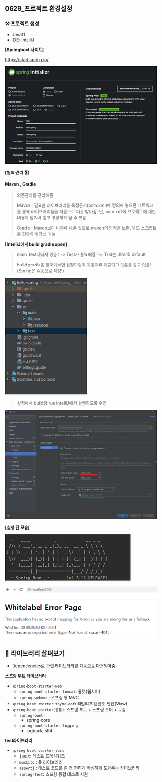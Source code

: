 ## 0629_프로젝트 환경설정

### ⚒ 프로젝트 생성

* Java11
* IDE: IntelliJ

**[Springboot 사이트]**

https://start.spring.io/

![image-20210629233336094](jungyun.assets/image-20210629233336094.png)

**[빌드 관리 툴]**

#### Maven , Gradle

> 의존관리를 관리해줌
>
> Maven : 필요한 라이브러리를 특정문서(pom.xml)에 정의해 놓으면 네트워크를 통해 라이브러리들을 자동으로 다운 받아줌, 단, pom.xml에 프로젝트에 대한 내용이 담겨서 길고 장황하게 될 수 있음
>
> Gradle : Maven보다 나중에 나온 것으로 maven의 단점을 보완, 빌드 스크립트를 간단하게 작성 가능



**[IntelliJ에서 build.gradle open]**

> main, test나눠져 있음 ! -> Test가 중요해짐! -> Test는 JUnit5 default
>
> build.gradle을 들어가보면 설정파일이 자동으로 제공되고 있음을 알고 있음!(Spring은 수동으로 작성!)

![image-20210629234315109](jungyun.assets/image-20210629234315109.png)

> 설정에서 build랑 run IntelliJ에서 실행하도록 수정

![image-20210629235332430](jungyun.assets/image-20210629235332430.png)

**[실행 된 모습]**

![image-20210629235455723](jungyun.assets/image-20210629235455723.png)

![image-20210630000610348](jungyun.assets/image-20210630000610348.png)





## 📢 라이브러리 살펴보기

* Dependencies로 관련 라이브러리를 자동으로 다운받아줌

**스프링 부트 라이브러리**

* `spring-boot-starter-web`
  * `spring-boot-starter-tomcat`: 톰캣(웹서버)
  * `spring-webmvc` : 스프링 웹 MVC
* `spring-boot-starter-thymeleaf`: 타임리프 템플릿 엔진(View)
* `spring-boot-starter(공통)`: 스프링 부트 + 스프링 코어 + 로깅
  * `spring-boot`
    * spring-core
  * `spring-boot-starter-logging`
    * logback, slf4

**test라이브러리**
* `spring-boot-starter-test`
  * `junit`: 테스트 프레임워크
  * `mockito` : 목 라이브러리
  * `assertj` : 테스트 코드를 좀 더 편하게 작성하게 도와주는 라이브러리
  * `spring-test`: 스프링 통합 테스트 지원

